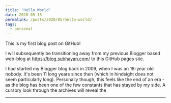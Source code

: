 ```yaml
---
title: 'Hello World'
date: 2020-05-15
permalink: /posts/2020/05/hello-world/
tags:
  - personal
---
```


This is my first blog post on GitHub!

I will subsequently be transitioning away from my previous Blogger based web-blog at https://blog.subhayan.com/ to this GitHub pages site.

I had started my Blogger blog back in 2009, when I was an 18-year old nobody. It's been 11 long years since then (which in hindsight does not seem particularly long). Personally though, this feels like the end of an era - as the blog has been one of the few constants that has stayed by my side. A cursory look through the archives will reveal the 



------
<!--stackedit_data:
eyJoaXN0b3J5IjpbLTIxMzg3NTcyOTZdfQ==
-->